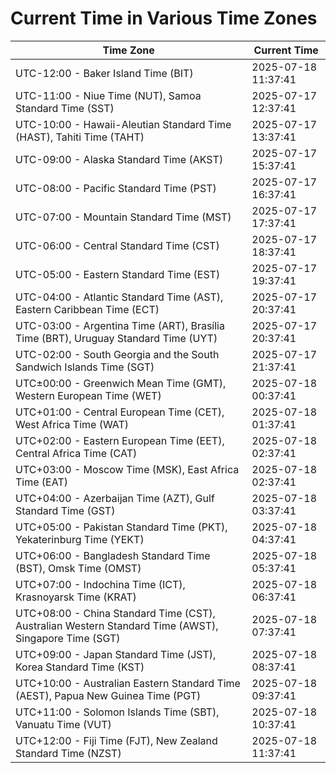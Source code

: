 # Current Time in Various Time Zones

| Time Zone | Current Time |
|-----------|--------------|
| UTC-12:00 - Baker Island Time (BIT) | 2025-07-18 11:37:41 |
| UTC-11:00 - Niue Time (NUT), Samoa Standard Time (SST) | 2025-07-17 12:37:41 |
| UTC-10:00 - Hawaii-Aleutian Standard Time (HAST), Tahiti Time (TAHT) | 2025-07-17 13:37:41 |
| UTC-09:00 - Alaska Standard Time (AKST) | 2025-07-17 15:37:41 |
| UTC-08:00 - Pacific Standard Time (PST) | 2025-07-17 16:37:41 |
| UTC-07:00 - Mountain Standard Time (MST) | 2025-07-17 17:37:41 |
| UTC-06:00 - Central Standard Time (CST) | 2025-07-17 18:37:41 |
| UTC-05:00 - Eastern Standard Time (EST) | 2025-07-17 19:37:41 |
| UTC-04:00 - Atlantic Standard Time (AST), Eastern Caribbean Time (ECT) | 2025-07-17 20:37:41 |
| UTC-03:00 - Argentina Time (ART), Brasília Time (BRT), Uruguay Standard Time (UYT) | 2025-07-17 20:37:41 |
| UTC-02:00 - South Georgia and the South Sandwich Islands Time (SGT) | 2025-07-17 21:37:41 |
| UTC±00:00 - Greenwich Mean Time (GMT), Western European Time (WET) | 2025-07-18 00:37:41 |
| UTC+01:00 - Central European Time (CET), West Africa Time (WAT) | 2025-07-18 01:37:41 |
| UTC+02:00 - Eastern European Time (EET), Central Africa Time (CAT) | 2025-07-18 02:37:41 |
| UTC+03:00 - Moscow Time (MSK), East Africa Time (EAT) | 2025-07-18 02:37:41 |
| UTC+04:00 - Azerbaijan Time (AZT), Gulf Standard Time (GST) | 2025-07-18 03:37:41 |
| UTC+05:00 - Pakistan Standard Time (PKT), Yekaterinburg Time (YEKT) | 2025-07-18 04:37:41 |
| UTC+06:00 - Bangladesh Standard Time (BST), Omsk Time (OMST) | 2025-07-18 05:37:41 |
| UTC+07:00 - Indochina Time (ICT), Krasnoyarsk Time (KRAT) | 2025-07-18 06:37:41 |
| UTC+08:00 - China Standard Time (CST), Australian Western Standard Time (AWST), Singapore Time (SGT) | 2025-07-18 07:37:41 |
| UTC+09:00 - Japan Standard Time (JST), Korea Standard Time (KST) | 2025-07-18 08:37:41 |
| UTC+10:00 - Australian Eastern Standard Time (AEST), Papua New Guinea Time (PGT) | 2025-07-18 09:37:41 |
| UTC+11:00 - Solomon Islands Time (SBT), Vanuatu Time (VUT) | 2025-07-18 10:37:41 |
| UTC+12:00 - Fiji Time (FJT), New Zealand Standard Time (NZST) | 2025-07-18 11:37:41 |
